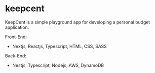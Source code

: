 # keepcent
KeepCent is a simple playground app for developing a personal budget application.

Front-End:
- Nextjs, Reactjs, Typescript, HTML, CSS, SASS

Back-End:
- Nestjs, Typescript, Nodejs, AWS, DynamoDB

